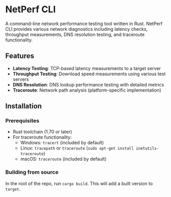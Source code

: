 # NetPerf CLI

A command-line network performance testing tool written in Rust. NetPerf CLI provides various network diagnostics including latency checks, throughput measurements, DNS resolution testing, and traceroute functionality.

## Features

- **Latency Testing**: TCP-based latency measurements to a target server
- **Throughput Testing**: Download speed measurements using various test servers
- **DNS Resolution**: DNS lookup performance testing with detailed metrics
- **Traceroute**: Network path analysis (platform-specific implementation)

## Installation

### Prerequisites
- Rust toolchain (1.70 or later)
- For traceroute functionality:
  - Windows: `tracert` (included by default)
  - Linux: `tracepath` or `traceroute` (`sudo apt-get install inetutils-traceroute`)
  - macOS: `traceroute` (included by default)

### Building from source 

In the root of the repo, run `cargo build`. This will add a built version to `target`.